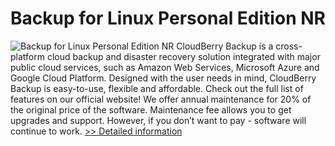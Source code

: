 # Backup for Linux Personal Edition NR
![Backup for Linux Personal Edition NR](https://mycommerce.akamaized.net/api/pimages/P300811027/BIG/300811027.PNG)
CloudBerry Backup is a cross-platform cloud backup and disaster recovery solution integrated with major public cloud services, such as Amazon Web Services, Microsoft Azure and Google Cloud Platform. Designed with the user needs in mind, CloudBerry Backup is easy-to-use, flexible and affordable.
Check out the full list of features on our official website!
We offer annual maintenance for 20% of the original price of the software. Maintenance fee allows you to get upgrades and support. However, if you don’t want to pay - software will continue to work.
[>> Detailed information](https://secure.shareit.com/shareit/product.html?productid=300811027&affiliateid=200057808)